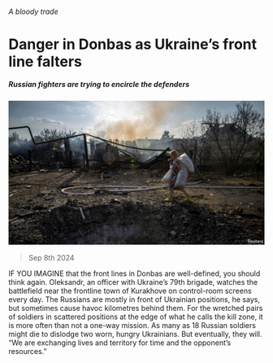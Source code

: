 ###### A bloody trade

# Danger in Donbas as Ukraine’s front line falters 

##### Russian fighters are trying to encircle the defenders 

![image](images/20240907_EUP512.jpg) 

> Sep 8th 2024 

IF YOU IMAGINE that the front lines in Donbas are well-defined, you should think again. Oleksandr, an officer with Ukraine’s 79th brigade, watches the battlefield near the frontline town of Kurakhove on control-room screens every day. The Russians are mostly in front of Ukrainian positions, he says, but sometimes cause havoc kilometres behind them. For the wretched pairs of soldiers in scattered positions at the edge of what he calls the kill zone, it is more often than not a one-way mission. As many as 18 Russian soldiers might die to dislodge two worn, hungry Ukrainians. But eventually, they will. “We are exchanging lives and territory for time and the opponent’s resources.” 

